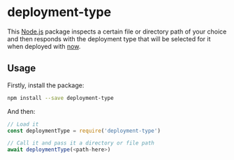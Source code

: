 # deployment-type

This [Node.js](https://nodejs.org/en/) package inspects a certain file or directory path of your choice and then responds with the deployment type that will be selected for it when deployed with [now](https://zeit.co/now).

## Usage

Firstly, install the package:

```bash
npm install --save deployment-type
```

And then:

```js
// Load it
const deploymentType = require('deployment-type')

// Call it and pass it a directory or file path
await deploymentType(<path-here>)
```
